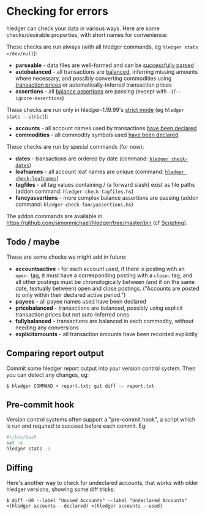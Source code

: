 # Checking for errors

hledger can check your data in various ways. 
Here are some checks/desirable properties, with short names for convenience:

These checks are run always (with all hledger commands, eg `hledger stats >/dev/null`):

- **parseable** - data files are well-formed and can be [successfully parsed](hledger.html#input-files)
- **autobalanced** - all transactions are [balanced](journal.html#postings), inferring missing amounts where necessary, and possibly converting commodities using [transaction prices] or automatically-inferred transaction prices
- **assertions** - all [balance assertions] are passing (except with `-I`/`--ignore-assertions`)

[transaction prices]: journal.html#transaction-prices
[balance assertions]: journal.html#balance-assertions
[strict mode]: hledger.html#strict-mode

These checks are run only in hledger-1.19.99's [strict mode] (eg `hledger stats --strict`):

- **accounts** - all account names used by transactions [have been declared](journal.html#account-error-checking)
- **commodities** - all commodity symbols used [have been declared](journal.html#commodity-error-checking)

These checks are run by special commands (for now):

- **dates** - transactions are ordered by date (command: [`hledger check-dates`](hledger.html#check-dates))
- **leafnames** - all account leaf names are unique (command: [`hledger check-leafnames`](hledger.html#check-leafnames))
- **tagfiles** - all tag values containing / (a forward slash) exist as file paths (addon command: `hledger-check-tagfiles.hs`)
- **fancyassertions** - more complex balance assertions are passing (addon command: `hledger-check-fancyassertions.hs`)

The addon commands are available in <https://github.com/simonmichael/hledger/tree/master/bin> (cf [Scripting](scripting.html)).

## Todo / maybe

These are some checks we might add in future:

- **accountsactive** - for each account used, if there is posting with an `open:` [tag](journal.html#tags), 
  it must have a corresponding posting with a `close:` tag, and all other postings 
  must be chronologically between (and if on the same date, textually between)
  open and close postings. ("Accounts are posted to only within their declared active period.")
- **payees** - all payee names used have been declared
- **pricebalanced** - transactions are balanced, possibly using explicit transaction prices but not auto-inferred ones
- **fullybalanced** - transactions are balanced in each commodity, without needing any conversions
- **explicitamounts** - all transaction amounts have been recorded explicitly

## Comparing report output

Commit some hledger report output into your version control system.
Then you can detect any changes, eg:

```shell
$ hledger COMMAND > report.txt; git diff -- report.txt
```

## Pre-commit hook

Version control systems often support a "pre-commit hook", a script which
is run and required to succeed before each commit. Eg:

```bash
#!/bin/bash
set -e
hledger stats -s
```

## Diffing

Here's another way to check for undeclared accounts, that works with older hledger versions,
showing some diff tricks:
```shell
$ diff -U0 --label "Unused Accounts" --label "Undeclared Accounts" <(hledger accounts --declared) <(hledger accounts --used)
```
